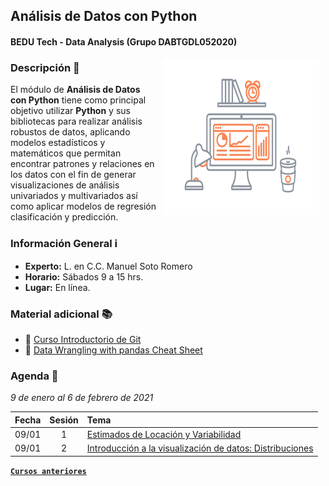 ## Análisis de Datos con Python
#### BEDU Tech - Data Analysis (Grupo DABTGDL052020)

<img src="imagenes/image.gif" align="right" height="250" width="250" hspace="10">

### Descripción :pencil:

El módulo de __Análisis de Datos con Python__ tiene como principal objetivo utilizar __Python__ y sus bibliotecas para realizar análisis robustos de datos, aplicando modelos estadísticos y matemáticos que permitan encontrar patrones y relaciones en los datos con el fin de generar visualizaciones de análisis univariados y multivariados así como aplicar modelos de regresión clasificación y predicción.

### Información General :information_source:

- **Experto:** L. en C.C. Manuel Soto Romero
- **Horario:** Sábados 9 a 15 hrs.
- **Lugar:**   En línea.

### Material adicional :books:

- :link: [Curso Introductorio  de Git](https://github.com/beduExpert/Curso-Introductorio-Git-2020/blob/master/README.md)
- :link: [Data Wrangling with pandas Cheat Sheet](https://pandas.pydata.org/Pandas_Cheat_Sheet.pdf)

### Agenda :date:

*9 de enero al 6 de febrero de 2021*

Fecha | Sesión | Tema                                                          | 
------| :----: | :------------------------------------------------------------ | 
09/01 | 1      | [Estimados de Locación y Variabilidad](sesion01/README.md)    | 
09/01 | 2      | [Introducción a la visualización de datos: Distribuciones](sesion02/README.md) |

<!--
28/10 | 3      | Exploración de Variables Categóricas y Análisis Multivariable | [**`Sesión 3`**](sesion03/README.md) |
04/11 | 4      | Correlaciones y Regresión Lineal Simple                       | [**`Sesión 4`**](sesion04/README.md) |
09/11 | 5      | Distribuciones muestrales y técnicas de evaluación de modelos | [**`Sesión 5`**](sesion05/README.md) |
11/11 | 6      | Visualización de Datos Avanzada                               | [**`Sesión 6`**](sesion06/README.md) |
12/11 | 7      | Pruebas A/B y Procesamiento del Lenguaje Natural | [**`Sesión 7`**](sesion07/Readme.md) |
30/11 | 8      | ntroducción a Machine Learning: Clasificación No Supervisada y Supervisada | [**`Sesión 8`**](sesion08/Readme.md)
-->
[**`Cursos anteriores`**](anteriores/README.md)
